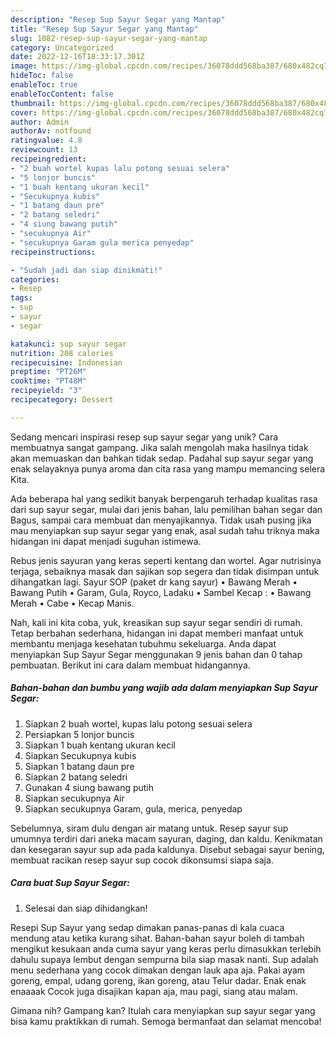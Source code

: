 ```yaml
---
description: "Resep Sup Sayur Segar yang Mantap"
title: "Resep Sup Sayur Segar yang Mantap"
slug: 1082-resep-sup-sayur-segar-yang-mantap
category: Uncategorized
date: 2022-12-16T18:33:17.301Z
image: https://img-global.cpcdn.com/recipes/36078ddd568ba387/680x482cq70/sup-sayur-segar-foto-resep-utama.jpg
hideToc: false
enableToc: true
enableTocContent: false
thumbnail: https://img-global.cpcdn.com/recipes/36078ddd568ba387/680x482cq70/sup-sayur-segar-foto-resep-utama.jpg
cover: https://img-global.cpcdn.com/recipes/36078ddd568ba387/680x482cq70/sup-sayur-segar-foto-resep-utama.jpg
author: Admin
authorAv: notfound
ratingvalue: 4.8
reviewcount: 13
recipeingredient:
- "2 buah wortel kupas lalu potong sesuai selera"
- "5 lonjor buncis"
- "1 buah kentang ukuran kecil"
- "Secukupnya kubis"
- "1 batang daun pre"
- "2 batang seledri"
- "4 siung bawang putih"
- "secukupnya Air"
- "secukupnya Garam gula merica penyedap"
recipeinstructions:

- "Sudah jadi dan siap dinikmati!"
categories:
- Resep
tags:
- sup
- sayur
- segar

katakunci: sup sayur segar 
nutrition: 208 calories
recipecuisine: Indonesian
preptime: "PT26M"
cooktime: "PT48M"
recipeyield: "3"
recipecategory: Dessert

---
```





Sedang mencari inspirasi resep sup sayur segar yang unik? Cara membuatnya sangat gampang. Jika salah mengolah maka hasilnya tidak akan memuaskan dan bahkan tidak sedap. Padahal sup sayur segar yang enak selayaknya punya aroma dan cita rasa yang mampu memancing selera Kita.





Ada beberapa hal yang sedikit banyak berpengaruh terhadap kualitas rasa dari sup sayur segar, mulai dari jenis bahan, lalu pemilihan bahan segar dan Bagus, sampai cara membuat dan menyajikannya. Tidak usah pusing jika mau menyiapkan sup sayur segar yang enak,      asal sudah tahu triknya maka hidangan ini dapat menjadi suguhan istimewa.














Rebus jenis sayuran yang keras seperti kentang dan wortel. Agar nutrisinya terjaga, sebaiknya masak dan sajikan sop segera dan tidak disimpan untuk dihangatkan lagi. Sayur SOP (paket dr kang sayur) • Bawang Merah • Bawang Putih • Garam, Gula, Royco, Ladaku • Sambel Kecap : • Bawang Merah • Cabe • Kecap Manis.






Nah, kali ini kita coba, yuk, kreasikan sup sayur segar sendiri di rumah. Tetap berbahan sederhana, hidangan ini dapat memberi manfaat untuk membantu menjaga kesehatan tubuhmu sekeluarga. Anda dapat menyiapkan Sup Sayur Segar menggunakan 9 jenis bahan dan 0 tahap pembuatan. Berikut ini cara dalam membuat hidangannya.

<!--inarticleads1-->

##### Bahan-bahan dan bumbu yang wajib ada dalam menyiapkan Sup Sayur Segar:

1. Siapkan 2 buah wortel, kupas lalu potong sesuai selera
1. Persiapkan 5 lonjor buncis
1. Siapkan 1 buah kentang ukuran kecil
1. Siapkan Secukupnya kubis
1. Siapkan 1 batang daun pre
1. Siapkan 2 batang seledri
1. Gunakan 4 siung bawang putih
1. Siapkan secukupnya Air
1. Siapkan secukupnya Garam, gula, merica, penyedap


Sebelumnya, siram dulu dengan air matang untuk. Resep sayur sup umumnya terdiri dari aneka macam sayuran, daging, dan kaldu. Kenikmatan dan kesegaran sayur sup ada pada kaldunya. Disebut sebagai sayur bening, membuat racikan resep sayur sup cocok dikonsumsi siapa saja. 

<!--inarticleads2-->

##### Cara buat Sup Sayur Segar:


1. Selesai dan siap dihidangkan!

Resepi Sup Sayur yang sedap dimakan panas-panas di kala cuaca mendung atau ketika kurang sihat. Bahan-bahan sayur boleh di tambah mengikut kesukaan anda cuma sayur yang keras perlu dimasukkan terlebih dahulu supaya lembut dengan sempurna bila siap masak nanti. Sup adalah menu sederhana yang cocok dimakan dengan lauk apa aja. Pakai ayam goreng, empal, udang goreng, ikan goreng, atau Telur dadar. Enak enak enaaaak Cocok juga disajikan kapan aja, mau pagi, siang atau malam. 

Gimana nih? Gampang kan? Itulah cara menyiapkan sup sayur segar yang bisa kamu praktikkan di rumah. Semoga bermanfaat dan selamat mencoba!
